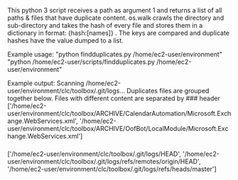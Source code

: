 This python 3 script receives a path as argument 1 and returns a list of all paths & files that have duplicate content. os.walk crawls the directory and sub-directory and takes the hash of every file and stores them in a dictionary in format: {hash:[names]} . The keys are compared and duplicate hashes have the value dumped to a list.

Example usage: 
"python findduplicates.py /home/ec2-user/environment"
"python  /home/ec2-user/scripts/findduplicates.py /home/ec2-user/environment"

Example output:
Scanning /home/ec2-user/environment/clc/toolbox/.git/logs...
Duplicates files are grouped together below. Files with different content are separated by ### header
['/home/ec2-user/environment/clc/toolbox/ARCHIVE/CalendarAutomation/Microsoft.Exchange.WebServices.xml', '/home/ec2-user/environment/clc/toolbox/ARCHIVE/OofBot/LocalModule/Microsoft.Exchange.WebServices.xml']
###
['/home/ec2-user/environment/clc/toolbox/.git/logs/HEAD', '/home/ec2-user/environment/clc/toolbox/.git/logs/refs/remotes/origin/HEAD', '/home/ec2-user/environment/clc/toolbox/.git/logs/refs/heads/master']
###